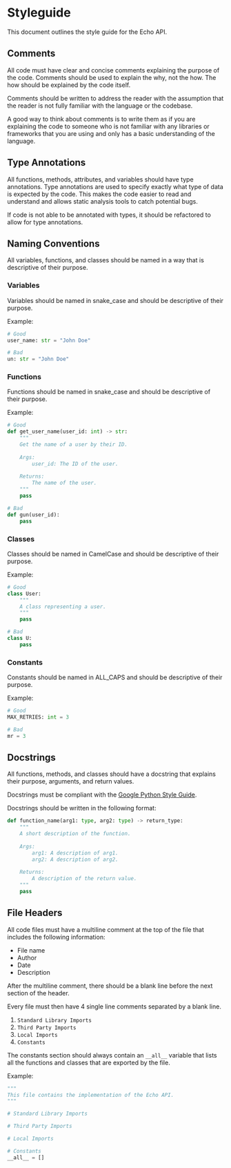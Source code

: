 # Styleguide 

This document outlines the style guide for the Echo API.

## Comments

All code must have clear and concise comments explaining the purpose of the code. Comments should be used to explain 
the why, not the how. The how should be explained by the code itself.

Comments should be written to address the reader with the assumption that the reader is not fully familiar with the 
language or the codebase. 

A good way to think about comments is to write them as if you are explaining the code to someone who is not familiar 
with any libraries or frameworks that you are using and only has a basic understanding of the language.

## Type Annotations

All functions, methods, attributes, and variables should have type annotations. Type annotations are used to specify
exactly what type of data is expected by the code. This makes the code easier to read and understand and allows 
static analysis tools to catch potential bugs.

If code is not able to be annotated with types, it should be refactored to allow for type annotations.

## Naming Conventions

All variables, functions, and classes should be named in a way that is descriptive of their purpose.

### Variables

Variables should be named in snake_case and should be descriptive of their purpose.

Example:

```python
# Good
user_name: str = "John Doe"

# Bad
un: str = "John Doe"
```

### Functions

Functions should be named in snake_case and should be descriptive of their purpose.

Example:

```python
# Good
def get_user_name(user_id: int) -> str:
    """
    Get the name of a user by their ID.
    
    Args:
        user_id: The ID of the user.
        
    Returns:
        The name of the user.
    """
    pass

# Bad
def gun(user_id):
    pass
```

### Classes

Classes should be named in CamelCase and should be descriptive of their purpose.

Example:

```python
# Good
class User:
    """
    A class representing a user.
    """
    pass

# Bad
class U:
    pass
```

### Constants

Constants should be named in ALL_CAPS and should be descriptive of their purpose.

Example:

```python
# Good
MAX_RETRIES: int = 3

# Bad
mr = 3
```

## Docstrings

All functions, methods, and classes should have a docstring that explains their purpose, arguments, and return values.

Docstrings must be compliant with the [Google Python Style Guide](https://google.github.io/styleguide/pyguide.html#38-comments-and-docstrings).

Docstrings should be written in the following format:

```python
def function_name(arg1: type, arg2: type) -> return_type:
    """
    A short description of the function.
    
    Args:
        arg1: A description of arg1.
        arg2: A description of arg2.
        
    Returns:
        A description of the return value.
    """
    pass
```

## File Headers

All code files must have a multiline comment at the top of the file that includes the following information:

- File name
- Author
- Date
- Description

After the multiline comment, there should be a blank line before the next section of the header.

Every file must then have 4 single line comments separated by a blank line.

1. `Standard Library Imports`
2. `Third Party Imports`
3. `Local Imports`
4. `Constants`

The constants section should always contain an `__all__` variable that lists all the functions and classes that are exported by the file.

Example:

```python
"""
This file contains the implementation of the Echo API.
"""

# Standard Library Imports

# Third Party Imports

# Local Imports

# Constants
__all__ = []
```

